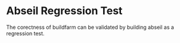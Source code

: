 # Abseil Regression Test

The corectness of buildfarm can be validated by building abseil as a regression test.